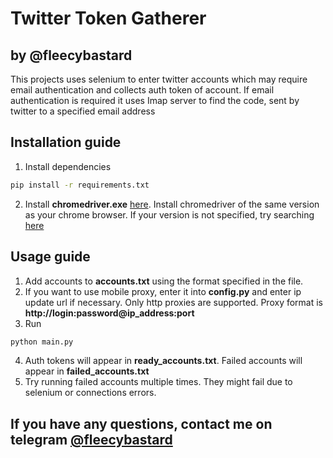 # Twitter Token Gatherer
## by @fleecybastard

This projects uses selenium to enter twitter accounts which may require email authentication and collects auth token of 
account. If email authentication is required it uses Imap server to find the code, sent by twitter to a specified email 
address

## Installation guide
1. Install dependencies
```bash
pip install -r requirements.txt
```
2. Install <b>chromedriver.exe</b> <a href="https://chromedriver.chromium.org/downloads">here</a>. Install chromedriver of the same version as your chrome browser. If your version is not specified, try searching <a href="https://googlechromelabs.github.io/chrome-for-testing/">here</a>


## Usage guide
1. Add accounts to <b>accounts.txt</b> using the format specified in the file.
2. If you want to use mobile proxy, enter it into <b>config.py</b> and enter ip update url if necessary.
Only http proxies are supported. Proxy format is **http://login:password@ip_address:port**
3. Run
```bash
python main.py
```
4. Auth tokens will appear in **ready_accounts.txt**. Failed accounts will appear in **failed_accounts.txt**
5. Try running failed accounts multiple times. They might fail due to selenium or connections errors.

## If you have any questions, contact me on telegram <a href="https://t.me/fleecybastard">@fleecybastard</a>
